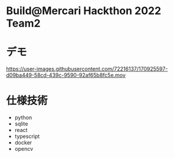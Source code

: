 # Build@Mercari Hackthon 2022 Team2

# デモ


https://user-images.githubusercontent.com/72216137/170925597-d09ba449-58cd-439c-9590-92af65b8fc5e.mov

# 仕様技術
- python
- sqlite
- react
- typescript
- docker
- opencv
